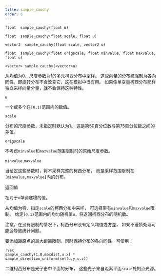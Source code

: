 ```yaml
---
title: sample_cauchy
order: 6
---
```

`float  sample_cauchy(float u)`

`float  sample_cauchy(float scale, float u)`

`vector2  sample_cauchy(float scale, vector2 u)`

`float  sample_cauchy(float origscale, float minvalue, float maxvalue, float u)`

`<vector> sample_cauchy(<vector>u)`

从均值为0、尺度参数为1的多元柯西分布中采样。
这些向量的分布被强制为各向同性，即旋转分布不会改变它，这在模拟中很有用。
如果像单变量柯西分布那样独立采样向量分量，就不会保持这种特性。

`u`

一个或多个在`[0,1)`范围内的数值。

`scale`

分布的尺度参数，未指定时默认为1。
这是第50百分位数与第75百分位数之间的差值。

`origscale`

不考虑`minvalue`和`maxvalue`范围限制时的原始尺度参数。

`minvalue`,`maxvalue`

当给定这些参数时，将不采样完整的柯西分布，
而是采样范围限制在`[minvalue,maxvalue]`内的分布。

返回值

相对于`u`单调递增的值。

从均值为零、指定`scale`的柯西分布中采样，
可选择带有`minvalue`和`maxvalue`限制。
给定`[0,1)`范围内的均匀随机值`u`，将返回柯西分布的随机数。

注意，在没有限制的情况下，柯西分布没有定义均值或方差，
如果不谨慎处理可能会导致统计问题。

要添加距原点的最大距离限制，同时保持分布的各向同性，可使用：

```vex
!vex
sample_cauchy(1,0,maxdist,u.x) * sample_direction_uniform(set(u.y,u.z))
```

二维柯西分布是光子击中平面的分布，
这些光子来自距离平面`scale`处的点光源。
